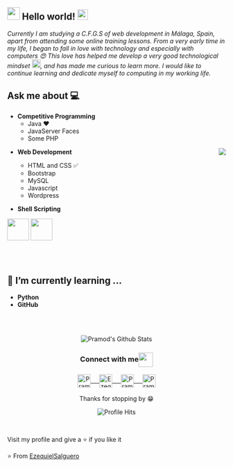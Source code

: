 ## <img src="https://github.com/rajput2107/rajput2107/blob/master/Assets/Hi.gif" width="29px"> Hello world!&nbsp;<img src="https://github.com/rajput2107/rajput2107/blob/master/Assets/Earth.gif" width="24px">
<em>Currently I am studying a C.F.G.S of web development in Málaga, Spain, apart from attending some online training lessons. From a very early time in my life, I began to fall in love with technology and especially with computers 😍 This love has helped me develop a very good technological mindset <img src="https://github.com/rajput2107/rajput2107/blob/master/Assets/PC.gif" height="20px"/>, and has made me curious to learn more. I would like to continue learning and dedicate myself to computing in my working life.</em>
 <br/>
## Ask me about :computer: 
- **Competitive Programming**
	- Java ❤️
	 - JavaServer Faces
	- Some PHP

<img align="right" src="https://github.com/rajput2107/rajput2107/blob/master/Assets/Developer.gif"/>

- **Web Development**
	- HTML and CSS :white_check_mark:
	- Bootstrap
	- MySQL
	- Javascript
	- Wordpress
	
- **Shell Scripting**

<code><a href="https://www.linux.org/" target="_blank"><img height="50" src="https://www.vectorlogo.zone/logos/linux/linux-ar21.svg"></a></code>
<code><a href="https://www.python.org/" target="_blank"><img height="50" src="https://www.vectorlogo.zone/logos/python/python-ar21.svg"></a></code>

<br/><br/>

## 🌱 I’m currently learning ...
- **Python**
- **GitHub**
<br/>
  <br/>



<p align="center">
<img align="center" src="https://github-readme-stats.vercel.app/api?username=EzequielSalguero&&show_icons=true&theme=radical" alt="Pramod's Github Stats">
</p>  

<div align="center">
  <h3 align="center">Connect with me<img align="center" src="https://github.com/rajput2107/rajput2107/blob/master/Assets/Handshake.gif" height="33px" /></h3> 
</div>
<p align="center">
 <a href="https://www.linkedin.com/in/ezequiel-salguero-pereña-9b2926141/" target="blank">
  <img align="center" alt="Pramod's LinkedIn" width="30px" src="https://www.vectorlogo.zone/logos/linkedin/linkedin-icon.svg" /> &nbsp; &nbsp;
 </a>
 <a href="https://www.instagram.com/zakishoot/" target="blank">
  <img align="center" alt="Ezequiel's Instagram" width="30px" src="https://www.vectorlogo.zone/logos/instagram/instagram-icon.svg" /> &nbsp; &nbsp;
 </a>
 <a href="https://twitter.com/ZakiShoot" target="blank">
  <img align="center" alt="Pramod's Twitter" width="30px" src="https://www.vectorlogo.zone/logos/twitter/twitter-official.svg" /> &nbsp; &nbsp;
 </a>
 <a href="mailto:bizakcho@gmail.com" target="blank">
  <img align="center" alt="Pramod's Twitter" width="30px" src="https://www.vectorlogo.zone/logos/gmail/gmail-icon.svg" />
 </a> 
  <br/>
  <br/>
  Thanks for stopping by 😁<br/>
</p>
<p align="center"><img alt="Profile Hits" src="https://hits.seeyoufarm.com/api/count/incr/badge.svg?url=https%3A%2F%2Fgithub.com%2FEzequielSalguero%2Fhit-counter" /></p>
<br/>
<p>
Visit my profile and give a ⭐️ if you like it</p>

⭐️ From [EzequielSalguero](https://github.com/EzequielSalguero)
